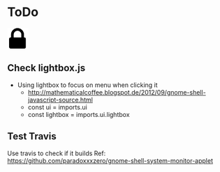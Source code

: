 ToDo
============

![logo](https://raw.githubusercontent.com/yafp/gnome-shell-extension-lock-my-desktop/master/.github/lock_icon.png)


## Check lightbox.js
* Using lightbox to focus on menu when clicking it
  * http://mathematicalcoffee.blogspot.de/2012/09/gnome-shell-javascript-source.html
  * const ui = imports.ui
  * const lightbox = imports.ui.lightbox


## Test Travis
Use travis to check if it builds
Ref: https://github.com/paradoxxxzero/gnome-shell-system-monitor-applet

